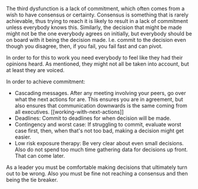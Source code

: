 The third dysfunction is a lack of commitment, which often comes from a wish to have consensus or certainty. Consensus is something that is rarely achievable, thus trying to reach it is likely to result in a lack of commitment unless everybody knows this. Similarly, the decision that might be made might not be the one everybody agrees on initially, but everybody should be on board with it being the decision made. I.e. commit to the decision even though you disagree, then, if you fail, you fail fast and can pivot.

In order to for this to work you need everybody to feel like they had their opinions heard. As mentioned, they might not all be taken into account, but at least they are voiced.

In order to achieve commitment:
- Cascading messages. After any meeting involving your peers, go over what the next actions for are. This ensures you are in agreement, but also ensures that communication downwards is the same coming from all executives. [[working-with-next-actions]]
- Deadlines: Commit to deadlines for when decision will be made.
- Contingency and worst case: If struggling to commit, evaluate worst case first, then, when that's not too bad, making a decision might get easier.
- Low risk exposure therapy: Be very clear about even small decisions. Also do not spend too much time gathering data for decisions up front. That can come later.

As a leader you must be comfortable making decisions that ultimately turn out to be wrong. Also you must be fine not reaching a consensus and then being the tie breaker.
